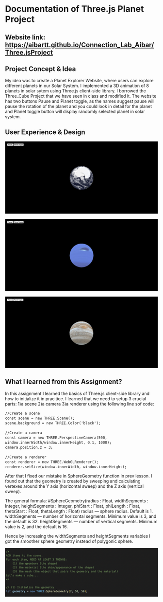 
# Documentation of Three.js Planet Project

## Website link: https://aibartt.github.io/Connection_Lab_Aibar/Three.jsProject



## Project Concept & Idea
My idea was to create a Planet Explorer Website, where users can explore different planets in our Solar System. I implemented a 3D animation of 8 planets in solar sytem using Three.js client-side library. I borrowed the Three_Cube Project that we have seen in class and modified it. The website has two buttons Pause and Planet toggle, as the names suggest pause will pause the rotation of the planet and you could look in detail for the planet and Planet toggle button will display randomly selected planet in solar system.


## User Experience & Design

![](images/1.png)

![](images/2.png)
	
![](images/3.png)	
	


## What I learned from this Assignment?
In this assignment I learned the basics of Three.js client-side library and how to initialize it in pracitice.
I learned that we need to setup 3 crucial parts: 1)a scene 2)a camera 3)a renderer using the following line sof code: 
	
	//Create a scene
	const scene = new THREE.Scene();
	scene.background = new THREE.Color('black');

	//Create a camera
	const camera = new THREE.PerspectiveCamera(500, window.innerWidth/window.innerHeight, 0.1, 1000);
	camera.position.z = 3;

	//Create a renderer
	const renderer = new THREE.WebGLRenderer();
	renderer.setSize(window.innerWidth, window.innerHeight);
	
After that I fixed our mistake in SphereGeometry function in prev lesson. I found out that the geometry is created by sweeping and calculating vertexes around the Y axis (horizontal sweep) and the Z axis (vertical sweep). 

The general formula:
	#SphereGeometry(radius : Float, widthSegments : Integer, heightSegments : Integer, phiStart : Float, phiLength : Float, thetaStart : Float, thetaLength : Float)
	radius — sphere radius. Default is 1.
	widthSegments — number of horizontal segments. Minimum value is 3, and the default is 32.
	heightSegments — number of vertical segments. Minimum value is 2, and the default is 16.

Hence by increasing the widthSegments and heightSegments variables I got the smoother sphere geometry instead of polygonic sphere.

   ![](images/4.png)

